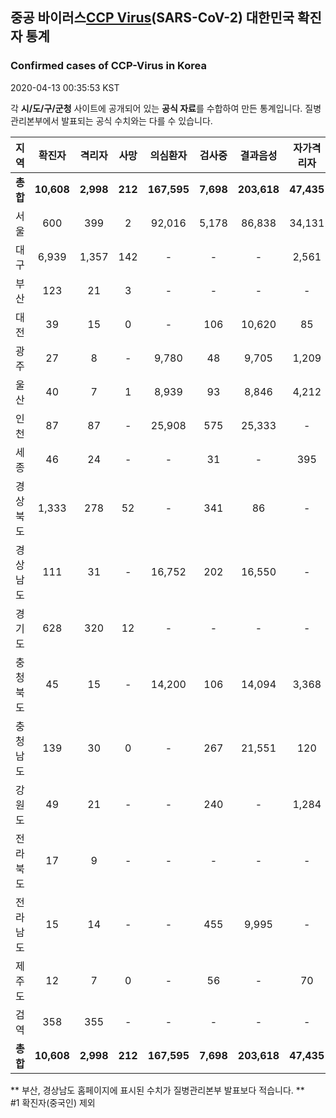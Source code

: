 
## 중공 바이러스[CCP Virus]()(SARS-CoV-2) 대한민국 확진자 통계
### Confirmed cases of CCP-Virus in Korea
2020-04-13 00:35:53 KST

각 **시/도/구/군청** 사이트에 공개되어 있는 **공식 자료**를 수합하여 만든 통계입니다.
질병관리본부에서 발표되는 공식 수치와는 다를 수 있습니다.


|  지역  | 확진자 |  격리자  |  사망  |  의심환자  |  검사중  |  결과음성  |  자가격리자  |  감시중  |  감시해제  |  퇴원  |
|:------:|:------:|:--------:|:--------:|:----------:|:--------:|:----------------:|:------------:|:--------:|:----------:|:--:|
|**총합**|**10,608**|**2,998**|**212**|**167,595**|**7,698**|**203,618**|**47,435**|**8,154**|**35,954**|**7,357**|
|서울|600|399|2|92,016|5,178|86,838|34,131|4,130|16,703|201|
|대구|6,939|1,357|142|-|-|-|2,561|-|-|5,440|
|부산|123|21|3|-|-|-|-|-|-|99|
|대전|39|15|0|-|106|10,620|85|85|830|24|
|광주|27|8|-|9,780|48|9,705|1,209|7|1,202|19|
|울산|40|7|1|8,939|93|8,846|4,212|944|3,268|33|
|인천|87|87|-|25,908|575|25,333|-|-|-|-|
|세종|46|24|-|-|31|-|395|-|-|22|
|경상북도|1,333|278|52|-|341|86|-|772|11,224|959|
|경상남도|111|31|-|16,752|202|16,550|-|-|-|80|
|경기도|628|320|12|-|-|-|-|-|-|296|
|충청북도|45|15|-|14,200|106|14,094|3,368|1,129|2,239|30|
|충청남도|139|30|0|-|267|21,551|120|-|-|109|
|강원도|49|21|-|-|240|-|1,284|-|-|28|
|전라북도|17|9|-|-|-|-|-|-|-|8|
|전라남도|15|14|-|-|455|9,995|-|1,087|488|1|
|제주도|12|7|0|-|56|-|70|-|-|5|
|검역|358|355|-|-|-|-|-|-|-|3|
|**총합**|**10,608**|**2,998**|**212**|**167,595**|**7,698**|**203,618**|**47,435**|**8,154**|**35,954**|**7,357**|


** 부산, 경상남도 홈페이지에 표시된 수치가 질병관리본부 발표보다 적습니다. **<br>
#1 확진자(중국인) 제외
    